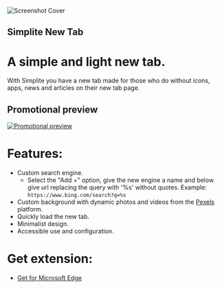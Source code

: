 ![Screenshot Cover](https://fitzxel.github.io/simpliteNewTab/screenshots/capture.png)

## Simplite New Tab

# A simple and light new tab.

With Simplite you have a new tab made for those who do without icons, apps, news and articles on their new tab page.<br>

## Promotional preview

[![Promotional preview](https://img.youtube.com/vi/53DB23PFcog/mqdefault.jpg)](https://youtu.be/53DB23PFcog)

# Features:

- Custom search engine.
    - Select the "Add +" option, give the new engine a name and below give url replacing the query with '%s' without quotes. Example: `https://www.bing.com/search?q=%s`
- Custom background with dynamic photos and videos from the [Pexels](https://www.pexels.com) platform.
- Quickly load the new tab.
- Minimalist design.
- Accessible use and configuration.

# Get extension:
- [Get for Microsoft Edge](https://microsoftedge.microsoft.com/addons/detail/gcnndkgggdjgfkkmokfpifaehabocfgo)
